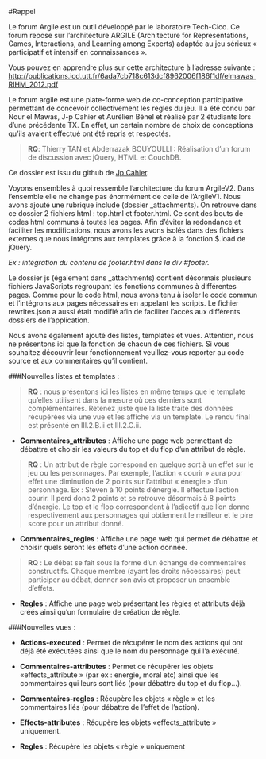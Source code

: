 #Rappel

Le forum Argile est un outil développé par le laboratoire Tech-Cico. 
Ce forum repose sur l’architecture ARGILE (Architecture for Representations, Games, Interactions, and Learning among Experts) adaptée au jeu sérieux « participatif et intensif en connaissances ».

Vous pouvez en apprendre plus sur cette architecture à l’adresse suivante :
http://publications.icd.utt.fr/6ada7cb718c613dcf8962006f186f1df/elmawas_RIHM_2012.pdf 

Le forum argile est une plate-forme web de co-conception participative permettant de concevoir collectivement les règles du jeu. 
Il a été concu par Nour el Mawas, J-p Cahier et Aurélien Bénel et réalisé par 2 étudiants lors d’une précédente TX.
En effet, un certain nombre de choix de conceptions qu’ils avaient effectué ont été repris et respectés. 

>**RQ**: Thierry TAN et Abderrazak BOUYOULLI : Réalisation d’un forum de discussion avec jQuery, HTML et CouchDB.

Ce dossier est issu du github de [Jp Cahier](https://github.com/cahier/Argile-Forum "Dossier argile d'origine").


Voyons ensembles à quoi ressemble l’architecture du forum ArgileV2. Dans l’ensemble elle ne change pas énormément de celle de l’ArgileV1.
Nous avons ajouté une rubrique include (dossier _attachments). On retrouve dans ce dossier 2 fichiers html : top.html et footer.html. 
Ce sont des bouts de codes html communs à toutes les pages. Afin d’éviter la redondance et faciliter les modifications, nous avons les avons isolés dans des fichiers externes que nous intégrons aux templates grâce à la fonction $.load de jQuery. 

*Ex : intégration du contenu de footer.html dans la div #footer.*
 
Le dossier js (également dans _attachments) contient désormais plusieurs fichiers JavaScripts regroupant les fonctions communes à différentes pages. Comme pour le code html, nous avons tenu à isoler le code commun et l’intégrons aux pages nécessaires en appelant les scripts. 
Le fichier rewrites.json a aussi était modifié afin de faciliter l’accès aux différents dossiers de l’application. 

Nous avons également ajouté des listes, templates et vues. Attention, nous ne présentons ici que la fonction de chacun de ces fichiers. Si vous souhaitez découvrir leur fonctionnement veuillez-vous reporter au code source et aux commentaires qu’il contient. 

###Nouvelles listes et templates :

>**RQ** : nous présentons ici les listes en même temps que le template qu’elles utilisent dans la mesure où ces derniers sont complémentaires. Retenez juste que la liste traite des données récupérées via une vue et les affiche via un template. Le rendu final est présenté en III.2.B.ii et III.2.C.ii.

  * **Commentaires_attributes** : Affiche une page web permettant de débattre et choisir les valeurs du top et du flop d’un attribut de règle.

>**RQ** : Un attribut de règle correspond en quelque sort à un effet sur le jeu ou les personnages. Par exemple, l’action « courir » aura pour effet une diminution de 2 points sur l’attribut « énergie » d’un personnage.  Ex : Steven à 10 points d’énergie. Il effectue l’action courir. Il perd donc 2 points et se retrouve désormais à 8 points d’énergie. Le top et le flop correspondent à l’adjectif que l’on donne respectivement aux personnages qui obtiennent le meilleur et le pire score pour un attribut donné.


  * **Commentaires_regles** : Affiche une page web qui permet de débattre et choisir quels seront les effets d’une action donnée. 

>**RQ** : Le débat se fait sous la forme d’un échange de commentaires constructifs. Chaque membre (ayant les droits nécessaires) peut participer au débat, donner son avis et proposer un ensemble d’effets. 

  * **Regles** : Affiche une page web présentant les règles et attributs déjà créés ainsi qu’un formulaire de création de règle.

###Nouvelles vues :

  * **Actions-executed** : Permet de récupérer le nom des actions qui ont déjà été exécutées ainsi que le nom du personnage qui l’a exécuté.

  * **Commentaires-attributes** : Permet de récupérer les objets «effects_attribute » (par ex : energie, moral etc) ainsi que les commentaires qui leurs sont liés (pour débattre du top et du flop…).

  * **Commentaires-regles** : Récupère les objets « règle » et les commentaires liés (pour débattre de l’effet de l’action).

  * **Effects-attributes** : Récupère les objets «effects_attribute » uniquement.

  * **Regles** : Récupère les objets « règle » uniquement


